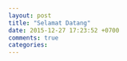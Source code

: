 ```yaml
---
layout: post
title: "Selamat Datang"
date: 2015-12-27 17:23:52 +0700
comments: true
categories: 
---
```

